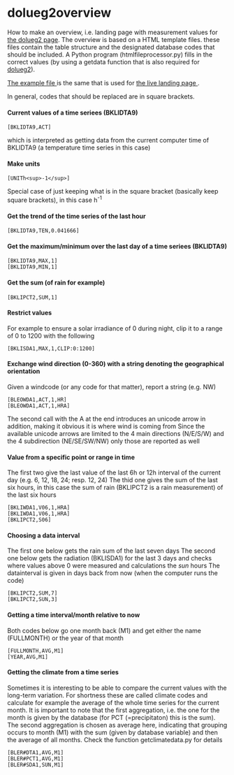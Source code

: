 # dolueg2overview

How to make an overview, i.e. landing page with measurement values for [the dolueg2 page](https://github.com/spirrobe/dolueg2page).
The overview is based on a HTML template files. these files contain the table structure and the designated database codes that should be included.
A Python program (htmlfileprocessor.py) fills in the correct values (by using a getdata function that is also required for [dolueg2](https://mcr.unibas.ch/dolueg2figures)).

[The example file ](https://mcr.unibas.ch/dolueg2overview/template.txt/) is the same that is used for [the live landing page ](https://mcr.unibas.ch/dolueg).

In general, codes that should be replaced are in square brackets.

#### Current values of a time seriees (BKLIDTA9)
```
[BKLIDTA9,ACT]
```
which is interpreted as getting data from the current computer time of BKLIDTA9 (a temperature time series in this case)


#### Make units
```
[UNITh<sup>-1</sup>]
```
Special case of just keeping what is in the square bracket (basically keep square brackets), in this case h<sup>-1</sup>

#### Get the trend of the time series of the last hour
```
[BKLIDTA9,TEN,0.041666]
```
#### Get the maximum/minimum over the last day of a time seriees (BKLIDTA9)
```
[BKLIDTA9,MAX,1]
[BKLIDTA9,MIN,1]
```
#### Get the sum (of rain for example) 
```
[BKLIPCT2,SUM,1] 
```

#### Restrict values
For example to ensure a solar irradiance of 0 during night, clip it to a range of 0 to 1200 with the following
```
[BKLISDA1,MAX,1,CLIP:0:1200]
```

#### Exchange wind direction (0-360) with a string denoting the geographical orientation
Given a windcode (or any code for that matter), report a string (e.g. NW) 
```
[BLEOWDA1,ACT,1,HR]
[BLEOWDA1,ACT,1,HRA]
```
The second call with the A at the end introduces an unicode arrow in addition, making it obvious it is where wind is coming from
Since the available unicode arrows are limited to the 4 main directions (N/E/S/W) and the 4 subdirection (NE/SE/SW/NW) only those are reported as well

#### Value from a specific point or range in time 
The first two give the last value of the last 6h or 12h interval of the current day (e.g. 6, 12, 18, 24; resp. 12, 24)
The thid one gives the sum of the last six hours, in this case the sum of rain (BKLIPCT2 is a rain measurement) of the last six hours
```
[BKLIWDA1,V06,1,HRA]
[BKLIWDA1,V06,1,HRA]
[BKLIPCT2,S06]
```

#### Choosing a data interval
The first one below gets the rain sum of the last seven days 
The second one below gets the radiation (BKLISDA1) for the last 3 days and checks where values above 0 were measured and calculations the *sun* hours
The datainterval is given in days back from now (when the computer runs the code)
```
[BKLIPCT2,SUM,7]
[BKLIPCT2,SUN,3]
```

#### Getting a time interval/month relative to now
Both codes below go one month back (M1) and get either the name (FULLMONTH) or the year of that month
```
[FULLMONTH,AVG,M1]
[YEAR,AVG,M1]
```

#### Getting the climate from a time series
Sometimes it is interesting to be able to compare the current values with the long-term variation. For shortness these are called climate codes and calculate for example the average
of the whole time series for the current month.
It is important to note that the first aggregation, i.e. the one for the month is given by the database (for PCT (=precipitaton) this is the sum).
The second aggregation is chosen as average here, indicating that grouping occurs to month (M1) with the sum (given by database variable) and then the average of all months.
Check the function getclimatedata.py for details

```
[BLER#DTA1,AVG,M1]
[BLER#PCT1,AVG,M1]
[BLER#SDA1,SUN,M1]
```
